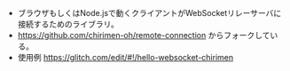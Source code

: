 - ブラウザもしくはNode.jsで動くクライアントがWebSocketリレーサーバに接続するためのライブラリ。
- https://github.com/chirimen-oh/remote-connection からフォークしている。
- 使用例 https://glitch.com/edit/#!/hello-websocket-chirimen
